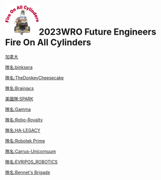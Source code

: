![LOGO](./other/img/logo.png)2023WRO Future Engineers Fire On All Cylinders  
====

[加拿大](https://github.com/AaronXu07/2023-WRO-Future-Engineers-Competition/tree/main)

[隊名:binksera](https://github.com/binksera/Robo-Royalty--WRO--Future-Engineers/tree/main)

[隊名:TheDonkeyCheesecake](https://github.com/TheDonkeyCheesecake/Future-Engineers/tree/main)

[隊名:Brainiacs](https://github.com/TheeBrainiacs/Brainiacs-Future-Engineers-2023)

[美國隊:SPARK](https://github.com/definitely-nobody-is-here/SPARK_Future-Engineers_2023)

[隊名:Gamma](https://github.com/qu4Vix/WRO-GammaVersion-2023/tree/main)

[隊名:Robo-Royalty](https://github.com/binksera/Robo-Royalty--WRO--Future-Engineers/tree/main)

[隊名:HA-LEGACY](https://github.com/JoOoOoHHn/Future-Engineers/tree/main)

[隊名:Robotek Prime](https://github.com/robotekprime/futureengineers2023/tree/main)

[隊名:Carrus-Unicornuum](https://github.com/iiiiich/Carrus-Unicornuum/tree/main)

[隊名:EVRIPOS_ROBOTICS](https://github.com/EvriposRobotics/WRO2023-Future_Engineers_EVRIPOS_ROBOTICS/tree/main)

[隊名:Bennet's Brigade](https://github.com/ffernandez14/Bennet-s-Brigade/tree/main)

[]()